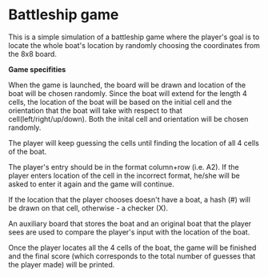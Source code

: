# Battleship game

This is a simple simulation of a battleship game where the player's goal is to locate the whole boat's location by randomly choosing the coordinates from the 8x8 board.

**Game specifities**

When the game is launched, the board will be drawn and location of the boat will be chosen randomly. Since the boat will extend for the length 4 cells, the location of the boat will be based on the initial cell and the orientation that the boat will take with respect to that cell(left/right/up/down). 
Both the inital cell and orientation will be chosen randomly.

The player will keep guessing the cells until finding the location of all 4 cells of the boat.

The player's entry should be in the format column+row (i.e. A2). If the player enters location of the cell in the incorrect format, he/she will be asked to enter it again and the game will continue.

If the location that the player chooses doesn't have a boat, a hash (#) will be drawn on that cell, otherwise - a checker (X).

An auxiliary board that stores the boat and an original boat that the player sees are used to compare the player's input with the location of the boat.

Once the player locates all the 4 cells of the boat, the game will be finished and the final score (which corresponds to the total number of guesses that the player made) will be printed.
